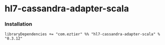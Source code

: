# hl7-cassandra-adapter-scala

### Installation

```
libraryDependencies += "com.eztier" %% "hl7-cassandra-adapter-scala" % "0.3.12"
```
